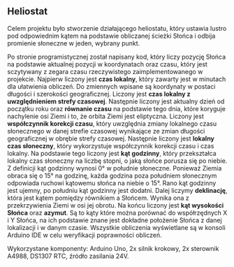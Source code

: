 Heliostat
----------
Celem projektu było stworzenie działającego heliostatu, który ustawia lustro pod odpowiednim kątem na podstawie obliczanej ścieżki Słońca i odbija promienie słoneczne w jeden, wybrany punkt.

Po stronie programistycznej został napisany kod, który liczy pozycję Słońca na podstawie aktualnej pozycji w koordynatach oraz czasu, który jest sczytywany z zegara czasu rzeczywistego zaimplementowanego w projekcie. 
Najpierw liczony jest __czas lokalny__, który zawarty jest w minutach dla ułatwienia obliczeń. Do zmiennych wpisane są koordynaty w postaci długości i szerokości geograficznej. 
Liczony jest __czas lokalny z uwzględnieniem strefy czasowej__. Następnie liczony jest aktualny dzień od początku roku oraz __równanie czasu__ na podstawie tego dnia, 
które koryguje nachylenie osi Ziemi i to, że orbita Ziemi jest eliptyczna. Liczony jest __współczynnik korekcji czasu__, który uwzględnia zmiany lokalnego czasu słonecznego w danej 
strefie czasowej wynikające ze zmian długości geograficznej w obrębie strefy czasowej. Następnie liczony jest __lokalny czas słoneczny__, który wykorzystuje współczynnik korekcji czasu i
czas lokalny. Na podstawie tego liczony jest __kąt godzinny__, który przekształca lokalny czas słoneczny na liczbę stopni, o jaką słońce porusza się po niebie. Z definicji kąt godzinny wynosi 0°
w południe słoneczne. Ponieważ Ziemia obraca się o 15° na godzinę, każda godzina poza południem słonecznym odpowiada ruchowi kątowemu słońca na niebie o 15°. Rano kąt godzinny jest ujemny,
po południu kąt godzinny jest dodatni. Dalej liczymy __deklinację__, która jest kątem pomiędzy równikiem a Słońcem. Wynika ona z przekrzywienia Ziemi w osi jej obrotu. Na końcu
liczony jest __kąt wysokości Słońca__ oraz __azymut__. Są to kąty które można porównać do współrzędnych X i Y Słońca, na ich podstawie znane jest dokładne położenie Słońca z danej
lokalizacji i w danym czasie. Wszystkie obliczenia wyświetlane są w konsoli Arduino IDE w celu weryfikacji poprawności obliczeń.

Wykorzystane komponenty: Arduino Uno, 2x silnik krokowy, 2x sterownik A4988, DS1307 RTC, źródło zasilania 24V.

